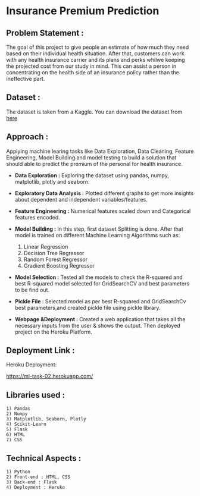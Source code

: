 # Insurance Premium Prediction 

## Problem Statement :
The goal of this project to give people an estimate of how much they need based on their individual health situation. After that, customers can work with any health insurance carrier and its plans and perks whilwe keeping the projected cost from our study in mind. This can assist a person in concentrating on the health side of an insurance policy rather than the ineffective part.

## Dataset :
The dataset is taken from a Kaggle. You can download the dataset from [here](https://www.kaggle.com/noordeen/insurance-premium-prediction)

## Approach :
Applying machine learing tasks like Data Exploration, Data Cleaning, Feature Engineering, Model Building and model testing to build a solution that should able to predict the premium of the personal for health insurance.

- **Data Exploration :** Exploring the dataset using pandas, numpy, matplotlib, plotly and seaborn.
- **Exploratory Data Analysis :** Plotted different graphs to get more insights about dependent and independent variables/features.
- **Feature Engineering :** Numerical features scaled down and Categorical features encoded.
- **Model Building :** In this step, first dataset Splitting is done. After that model is trained on different Machine Learning Algorithms such as:
    1) Linear Regression
    2) Decision Tree Regressor
    3) Random Forest Regressor
    4) Gradient Boosting Regressor
 
- **Model Selection :** Tested all the models to check the R-squared and best R-squared model selected for GridSearchCV and best parameters to be find out.
- **Pickle File** : Selected model as per best R-squared and GridSearchCv best parameters,and created pickle file using pickle library.
- **Webpage &Deployment :** Created a web application that takes all the necessary inputs from the user & shows the output. Then deployed project on the Heroku Platform.

## Deployment Link :
Heroku Deployment:

https://ml-task-02.herokuapp.com/

## Libraries used :
    1) Pandas
    2) Numpy
    3) Matplotlib, Seaborn, Plotly
    4) Scikit-Learn
    5) Flask
    6) HTML
    7) CSS


## Technical Aspects :
    1) Python 
    2) Front-end : HTML, CSS
    3) Back-end : Flask
    4) Deployment : Heruko
